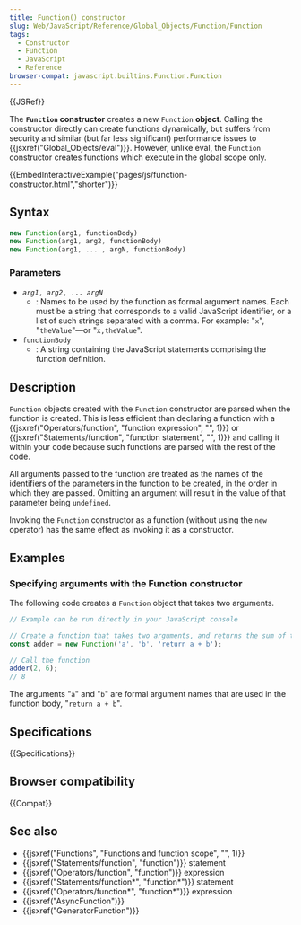 ```yaml
---
title: Function() constructor
slug: Web/JavaScript/Reference/Global_Objects/Function/Function
tags:
  - Constructor
  - Function
  - JavaScript
  - Reference
browser-compat: javascript.builtins.Function.Function
---
```

{{JSRef}}

<span class="seoSummary">The <strong><code>Function</code> constructor</strong>
creates a new <code>Function</code> <strong>object</strong>. Calling the
constructor directly can create functions dynamically, but suffers from security
and similar (but far less significant) performance issues to
{{jsxref("Global_Objects/eval")}}. However, unlike eval, the
<code>Function</code> constructor creates functions which execute in the global
scope only.</span>

{{EmbedInteractiveExample("pages/js/function-constructor.html","shorter")}}

## Syntax

```js
new Function(arg1, functionBody)
new Function(arg1, arg2, functionBody)
new Function(arg1, ... , argN, functionBody)
```

### Parameters

- <code><var>arg1</var>, <var>arg2</var>, ... <var>argN</var></code>
  - : Names to be used by the function as formal argument names. Each must be a
    string that corresponds to a valid JavaScript identifier, or a list of such
    strings separated with a comma. For example: "`x`", "`theValue`"—or
    "`x,theValue`".
- `functionBody`
  - : A string containing the JavaScript statements comprising the function
    definition.

## Description

`Function` objects created with the `Function` constructor are parsed when the
function is created. This is less efficient than declaring a function with a
{{jsxref("Operators/function", "function expression", "", 1)}}
or
{{jsxref("Statements/function", "function statement", "", 1)}}
and calling it within your code because such functions are parsed with the rest
of the code.

All arguments passed to the function are treated as the names of the identifiers
of the parameters in the function to be created, in the order in which they are
passed. Omitting an argument will result in the value of that parameter being
`undefined`.

Invoking the `Function` constructor as a function (without using the `new`
operator) has the same effect as invoking it as a constructor.

## Examples

### Specifying arguments with the Function constructor

The following code creates a `Function` object that takes two arguments.

```js
// Example can be run directly in your JavaScript console

// Create a function that takes two arguments, and returns the sum of those arguments
const adder = new Function('a', 'b', 'return a + b');

// Call the function
adder(2, 6);
// 8
```

The arguments "`a`" and "`b`" are formal argument names that are used in the
function body, "`return a + b`".

## Specifications

{{Specifications}}

## Browser compatibility

{{Compat}}

## See also

- {{jsxref("Functions", "Functions and function scope", "", 1)}}
- {{jsxref("Statements/function", "function")}} statement
- {{jsxref("Operators/function", "function")}} expression
- {{jsxref("Statements/function*", "function*")}} statement
- {{jsxref("Operators/function*", "function*")}} expression
- {{jsxref("AsyncFunction")}}
- {{jsxref("GeneratorFunction")}}
